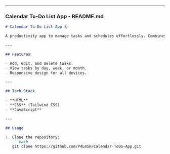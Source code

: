 
---

### **Calendar To-Do List App - README.md**  

```markdown
# Calendar To-Do List App 🗓️  

A productivity app to manage tasks and schedules effortlessly. Combines a calendar view and a to-do list to keep you organized.  

---

## Features  

- Add, edit, and delete tasks.  
- View tasks by day, week, or month.  
- Responsive design for all devices.  

---

## Tech Stack  

- **HTML**  
- **CSS** (Tailwind CSS)  
- **JavaScript**  

---

## Usage  

1. Clone the repository:  
   ```bash  
   git clone https://github.com/P4L4SH/Calendar-ToDo-App.git  
